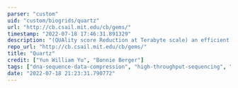 ```yaml
---
parser: "custom"
uid: "custom/biogrids/quartz"
url: "http://cb.csail.mit.edu/cb/gems/"
timestamp: "2022-07-18 17:46:31.891329"
description: "(QUAlity score Reduction at Terabyte scale) an efficient de novo quality score compression tool based on traversing the k-mer landscape of NGS read datasets."
repo_url: "http://cb.csail.mit.edu/cb/gems/"
title: "Quartz"
credit: ["Yun William Yu", "Bonnie Berger"]
tags: ["dna-sequence-data-compression", "high-throughput-sequencing", "wgs-analysis"]
date: "2022-07-18 21:23:31.790772"
---
```

